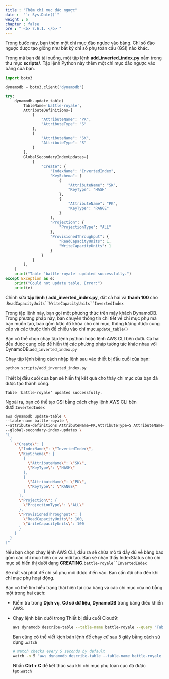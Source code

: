 ```yaml
---
title : "Thêm chỉ mục đảo ngược"
date :  "`r Sys.Date()`" 
weight : 6
chapter : false
pre : " <b> 7.6.1. </b> "
---
```


Trong bước này, bạn thêm một chỉ mục đảo ngược vào bảng. Chỉ số đảo ngược được tạo giống như bất kỳ chỉ số phụ toàn cầu (GSI) nào khác.

Trong mã bạn đã tải xuống, một tập lệnh **add_inverted_index.py** nằm trong thư mục **scripts/**. Tập lệnh Python này thêm một chỉ mục đảo ngược vào bảng của bạn.

```python
import boto3

dynamodb = boto3.client('dynamodb')

try:
    dynamodb.update_table(
        TableName='battle-royale',
        AttributeDefinitions=[
            {
                "AttributeName": "PK",
                "AttributeType": "S"
            },
            {
                "AttributeName": "SK",
                "AttributeType": "S"
            }
        ],
        GlobalSecondaryIndexUpdates=[
            {
                "Create": {
                    "IndexName": "InvertedIndex",
                    "KeySchema": [
                        {
                            "AttributeName": "SK",
                            "KeyType": "HASH"
                        },
                        {
                            "AttributeName": "PK",
                            "KeyType": "RANGE"
                        }
                    ],
                    "Projection": {
                        "ProjectionType": "ALL"
                    },
                    "ProvisionedThroughput": {
                        "ReadCapacityUnits": 1,
                        "WriteCapacityUnits": 1
                    }
                }
            }
        ],
    )
    print("Table 'battle-royale' updated successfully.")
except Exception as e:
    print("Could not update table. Error:")
    print(e)
```

Chỉnh sửa **tập lệnh / add_inverted_index.py**, đặt cả hai và **thành 100** cho .`ReadCapacityUnits``WriteCapacityUnits``InvertedIndex`

Trong tập lệnh này, bạn gọi một phương thức trên máy khách DynamoDB. Trong phương pháp này, bạn chuyển thông tin chi tiết về chỉ mục phụ mà bạn muốn tạo, bao gồm lược đồ khóa cho chỉ mục, thông lượng được cung cấp và các thuộc tính để chiếu vào chỉ mục.`update_table()`

Bạn có thể chọn chạy tập lệnh python hoặc lệnh AWS CLI bên dưới. Cả hai đều được cung cấp để hiển thị các phương pháp tương tác khác nhau với DynamoDB.`add_inverted_index.py`

Chạy tập lệnh bằng cách nhập lệnh sau vào thiết bị đầu cuối của bạn:

```sh
python scripts/add_inverted_index.py
```

Thiết bị đầu cuối của bạn sẽ hiển thị kết quả cho thấy chỉ mục của bạn đã được tạo thành công.

```text
Table 'battle-royale' updated successfully.
```

Ngoài ra, bạn có thể tạo GSI bằng cách chạy lệnh AWS CLI bên dưới:`InvertedIndex`

```sh
aws dynamodb update-table \
--table-name battle-royale \
--attribute-definitions AttributeName=PK,AttributeType=S AttributeName=SK,AttributeType=S \
--global-secondary-index-updates \
"[
  {
    \"Create\": {
      \"IndexName\": \"InvertedIndex\",
      \"KeySchema\": [
        {
          \"AttributeName\": \"SK\",
          \"KeyType\": \"HASH\"
        },
        {
          \"AttributeName\": \"PK\",
          \"KeyType\": \"RANGE\"
        }
      ],
      \"Projection\": {
        \"ProjectionType\": \"ALL\"
      },
      \"ProvisionedThroughput\": {
        \"ReadCapacityUnits\": 100,
        \"WriteCapacityUnits\": 100
      }
    }
  }
]"
```

Nếu bạn chọn chạy lệnh AWS CLI, đầu ra sẽ chứa mô tả đầy đủ về bảng bao gồm các chỉ mục hiện có và mới tạo. Bạn sẽ nhận thấy IndexStatus cho chỉ mục sẽ hiển thị dưới dạng **CREATING.**`battle-royale``InvertedIndex`

Sẽ mất vài phút để chỉ số phụ mới được điền vào. Bạn cần đợi cho đến khi chỉ mục phụ hoạt động.

Bạn có thể tìm hiểu trạng thái hiện tại của bảng và các chỉ mục của nó bằng một trong hai cách:

- Kiểm tra trong **Dịch vụ**, **Cơ sở dữ liệu**, **DynamoDB** trong bảng điều khiển AWS.
    
- Chạy lệnh bên dưới trong Thiết bị đầu cuối Cloud9:
    
    ```sh
    aws dynamodb describe-table --table-name battle-royale --query "Table.GlobalSecondaryIndexes[].IndexStatus"
    ```
    
    Bạn cũng có thể viết kịch bản lệnh để chạy cứ sau 5 giây bằng cách sử dụng .`watch`
    
    ```bash
    # Watch checks every 5 seconds by default
    watch -n 5 "aws dynamodb describe-table --table-name battle-royale --query \"Table.GlobalSecondaryIndexes[].IndexStatus\""
    ```
    
    Nhấn **Ctrl + C** để kết thúc sau khi chỉ mục phụ toàn cục đã được tạo.`watch`
